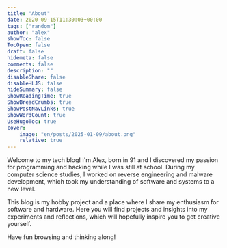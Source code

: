 ```yaml
---
title: "About"
date: 2020-09-15T11:30:03+00:00
tags: ["random"]
author: "alex"
showToc: false
TocOpen: false
draft: false
hidemeta: false
comments: false
description: ""
disableShare: false
disableHLJS: false
hideSummary: false
ShowReadingTime: true
ShowBreadCrumbs: true
ShowPostNavLinks: true
ShowWordCount: true
UseHugoToc: true
cover:
    image: "en/posts/2025-01-09/about.png"
    relative: true
---
```



Welcome to my tech blog! I'm Alex, born in 91 and I discovered my passion for programming and hacking while I was still at school. 
During my computer science studies, I worked on reverse engineering and malware development, 
which took my understanding of software and systems to a new level. 


This blog is my hobby project and a place where I share my enthusiasm for software and hardware. 
Here you will find projects and insights into my experiments and reflections, 
which will hopefully inspire you to get creative yourself.

Have fun browsing and thinking along!

